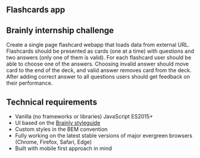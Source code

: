 ## Flashcards app

## Brainly internship challenge
Create a single page flashcard webapp that loads data from external URL. Flashcards should be presented as cards (one at a time) with questions and two answers (only one of them is valid). For
each flashcard user should be able to choose one of the answers. Choosing invalid answer
should move card to the end of the deck, and valid answer removes card from the deck. After
adding correct answer to all questions users should get feedback on their performance.

## Technical requirements
* Vanilla (no frameworks or libraries) JavaScript ES2015+
* UI based on the [Brainly styleguide](https://styleguide.brainly.com)
* Custom styles in the BEM convention
* Fully working on the latest stable versions of major evergreen browsers (Chrome, Firefox, Safari, Edge)
* Built with mobile first approach in mind
